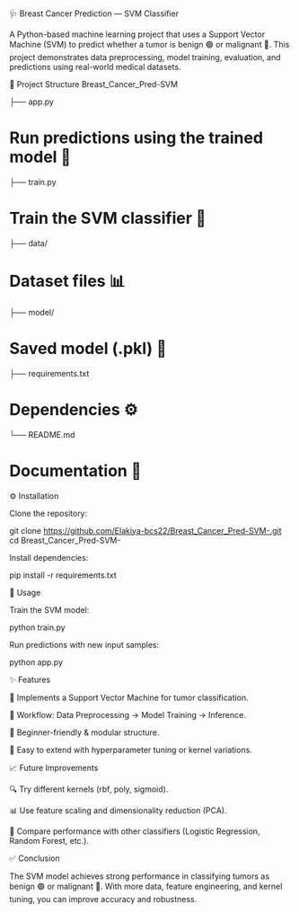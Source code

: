 🩺 Breast Cancer Prediction — SVM Classifier

A Python-based machine learning project that uses a Support Vector Machine (SVM) to predict whether a tumor is benign 🟢 or malignant 🔴.
This project demonstrates data preprocessing, model training, evaluation, and predictions using real-world medical datasets.

📂 Project Structure
Breast_Cancer_Pred-SVM

├── app.py  
# Run predictions using the trained model 🚀
├── train.py
# Train the SVM classifier 🧠
├── data/
# Dataset files 📊
├── model/
# Saved model (.pkl) 💾
├── requirements.txt
# Dependencies ⚙️
└── README.md
# Documentation 📖

⚙️ Installation

Clone the repository:

git clone https://github.com/Elakiya-bcs22/Breast_Cancer_Pred-SVM-.git
cd Breast_Cancer_Pred-SVM-


Install dependencies:

pip install -r requirements.txt

🚀 Usage

Train the SVM model:

python train.py


Run predictions with new input samples:

python app.py

✨ Features

🧠 Implements a Support Vector Machine for tumor classification.

🔄 Workflow: Data Preprocessing → Model Training → Inference.

📘 Beginner-friendly & modular structure.

🔧 Easy to extend with hyperparameter tuning or kernel variations.

📈 Future Improvements

🔍 Try different kernels (rbf, poly, sigmoid).

📊 Use feature scaling and dimensionality reduction (PCA).

🧪 Compare performance with other classifiers (Logistic Regression, Random Forest, etc.).

✅ Conclusion

The SVM model achieves strong performance in classifying tumors as benign 🟢 or malignant 🔴.
With more data, feature engineering, and kernel tuning, you can improve accuracy and robustness.
